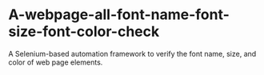 # A-webpage-all-font-name-font-size-font-color-check
A Selenium-based automation framework to verify the font name, size, and color of web page elements.
